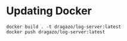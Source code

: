 # Updating Docker

```
docker build . -t dragazo/log-server:latest
docker push dragazo/log-server:latest
```
